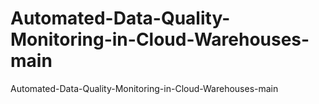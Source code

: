 # Automated-Data-Quality-Monitoring-in-Cloud-Warehouses-main
Automated-Data-Quality-Monitoring-in-Cloud-Warehouses-main
